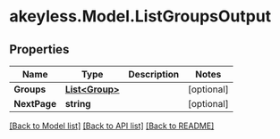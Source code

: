 # akeyless.Model.ListGroupsOutput

## Properties

Name | Type | Description | Notes
------------ | ------------- | ------------- | -------------
**Groups** | [**List&lt;Group&gt;**](Group.md) |  | [optional] 
**NextPage** | **string** |  | [optional] 

[[Back to Model list]](../README.md#documentation-for-models) [[Back to API list]](../README.md#documentation-for-api-endpoints) [[Back to README]](../README.md)

